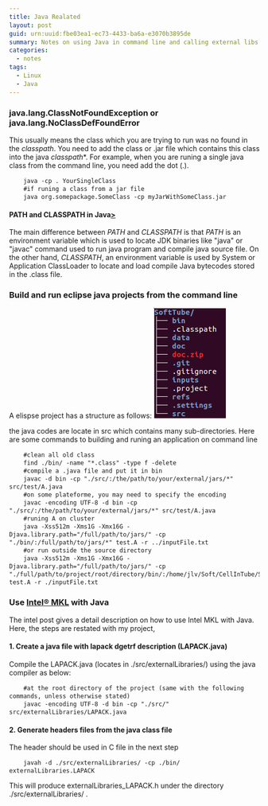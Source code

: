 ```yaml
---
title: Java Realated
layout: post
guid: urn:uuid:fbe03ea1-ec73-4433-ba6a-e3070b3895de
summary: Notes on using Java in command line and calling external libs
categories:
  - notes
tags:
  - Linux
  - Java
---
```


### java.lang.ClassNotFoundException or java.lang.NoClassDefFoundError
This usually means the class which you are trying to run was no found in the *classpath*.
You need to add the class or .jar file which contains this class into the java *classpath**. 
For example, when you are runing a single java class from the command line, you need add the dot (.).
```
    java -cp . YourSingleClass
    #if runing a class from a jar file
    java org.somepackage.SomeClass -cp myJarWithSomeClass.jar
```

#### PATH and CLASSPATH in Java[>](http://www.java67.com/2012/08/what-is-path-and-classpath-in-java-difference.html)
The main difference between *PATH* and *CLASSPATH* is that *PATH* is an environment variable which is used to locate JDK binaries like "java" or "javac" 
command used to run java program and compile java source file. On the other hand, *CLASSPATH*, an environment variable is used by System or 
Application ClassLoader to locate and load compile Java bytecodes stored in the .class file.


### Build and run eclipse java projects from the command line
A elispse project has a structure as follows:
[![codeTree](/media/files/2018/06/26/codeTree.png)](https://github.com/bizhishui/bizhishui.github.io/blob/master/ "code tree")

the java codes are locate in src which contains many sub-directories. Here are some commands to building and runing an application on command line
```
    #clean all old class
    find ./bin/ -name "*.class" -type f -delete
    #compile a .java file and put it in bin 
    javac -d bin -cp "./src/:/the/path/to/your/external/jars/*" src/test/A.java
    #on some plateforme, you may need to specify the encoding
    javac -encoding UTF-8 -d bin -cp "./src/:/the/path/to/your/external/jars/*" src/test/A.java
    #runing A on cluster
    java -Xss512m -Xms1G -Xmx16G -Djava.library.path="/full/path/to/jars/" -cp "./bin/:/full/path/to/jars/*" test.A -r ../inputFile.txt
    #or run outside the source directory
    java -Xss512m -Xms1G -Xmx16G -Djava.library.path="/full/path/to/jars/" -cp "./full/path/to/project/root/directory/bin/:/home/jlv/Soft/CellInTube/SoftJohn_lib/*" test.A -r ./inputFile.txt
```

### Use [Intel® MKL](https://software.intel.com/en-us/articles/using-intel-mkl-in-math-intensive-java-applications-on-intel-xeon-phi) with Java
The intel post gives a detail description on how to use Intel MKL with Java. Here, the steps are restated with my project,

#### 1. Create a java file with lapack dgetrf description (LAPACK.java)
Compile the LAPACK.java (locates in ./src/externalLibraries/) using the java compiler as below:
```
    #at the root directory of the project (same with the following commands, unless otherwise stated)
    javac -encoding UTF-8 -d bin -cp "./src/" src/externalLibraries/LAPACK.java
```

#### 2. Generate headers files from the java class file
The header should be used in C file in the next step
```
    javah -d ./src/externalLibraries/ -cp ./bin/ externalLibraries.LAPACK
```
This will produce externalLibraries_LAPACK.h under the directory ./src/externalLibraries/ .
